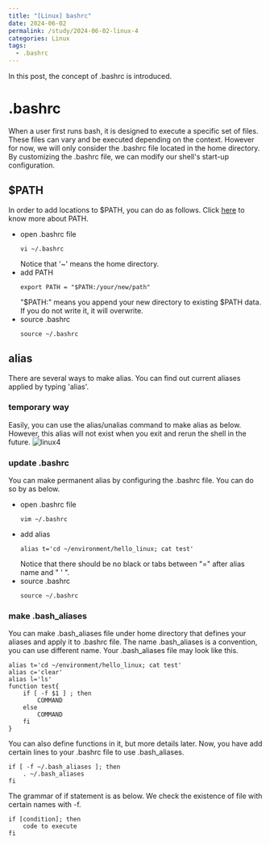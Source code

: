 ```yaml
---
title: "[Linux] bashrc"
date: 2024-06-02
permalink: /study/2024-06-02-linux-4
categories: Linux
tags:
  - .bashrc
---
```


In this post, the concept of .bashrc is introduced.

# .bashrc
When a user first runs bash, it is designed to execute a specific set of files. These files can vary and be executed depending on the context. However for now, we will only consider the .bashrc file located in the home directory. By customizing the .bashrc file, we can modify our shell's start-up configuration. 

## $PATH
In order to add locations to $PATH, you can do as follows. Click [here](https://arcstone09.github.io/study/2024-06-02-linux-3) to know more about PATH.
- open .bashrc file
    ```console
    vi ~/.bashrc
    ```
    Notice that '~' means the home directory.
- add PATH
    ```console
    export PATH = "$PATH:/your/new/path"
    ```
    "$PATH:" means you append your new directory to existing $PATH data. If you do not write it, it will overwrite.
- source .bashrc
    ```console
    source ~/.bashrc
    ```

## alias
There are several ways to make alias. You can find out current aliases applied by typing 'alias'.
### temporary way
Easily, you can use the alias/unalias command to make alias as below. However, this alias will not exist when you exit and rerun the shell in the future.
![linux4](..\images\2024-06-02-linux-4\linux4.jpg)
### update .bashrc
You can make permanent alias by configuring the .bashrc file. You can do so by as below.
- open .bashrc file
    ```console
    vim ~/.bashrc
    ```
- add alias
    ```console
    alias t='cd ~/environment/hello_linux; cat test'
    ```
    Notice that there should be no black or tabs between "=" after alias name and " ' ".
- source .bashrc
    ```console
    source ~/.bashrc
    ```
    
### make .bash_aliases 
You can make .bash_aliases file under home directory that defines your aliases and apply it to .bashrc file. The name .bash_aliases is a convention, you can use different name. Your .bash_aliases file may look like this.
```console
alias t='cd ~/environment/hello_linux; cat test'
alias c='clear'
alias l='ls'
function test{
    if [ -f $1 ] ; then
        COMMAND
    else
        COMMAND
    fi
}
```
You can also define functions in it, but more details later. Now, you have add certain lines to your .bashrc file to use .bash_aliases. 
```console
if [ -f ~/.bash_aliases ]; then
    . ~/.bash_aliases
fi
```
The grammar of if statement is as below. We check the existence of file with certain names with -f.
```console
if [condition]; then
    code to execute
fi
```







